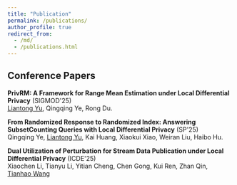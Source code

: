 ```yaml
---
title: "Publication"
permalink: /publications/
author_profile: true
redirect_from: 
  - /md/
  - /publications.html
---  
```


## Conference Papers

**PrivRM: A Framework for Range Mean Estimation under Local Differential Privacy** (SIGMOD'25)  
   <u>Liantong Yu</u>, Qingqing Ye, Rong Du.

**From Randomized Response to Randomized Index: Answering SubsetCounting Queries with Local Differential Privacy** (SP'25)  
   Qingqing Ye, <u>Liantong Yu</u>, Kai Huang, Xiaokui Xiao, Weiran Liu, Haibo Hu.

**Dual Utilization of Perturbation for Stream Data Publication under Local Differential Privacy** (ICDE'25)  
   Xiaochen Li, Tianyu Li, Yitian Cheng, Chen Gong, Kui Ren, Zhan Qin, <u>Tianhao Wang</u>


